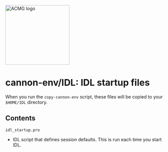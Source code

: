 <a href="https://acmg.seas.harvard.edu"><img src="https://acmg.seas.harvard.edu/sites/projects.iq.harvard.edu/files/acmg/files/img_acmg_logo_small.png" width="200" height="187" alt="ACMG logo"></a>

# cannon-env/IDL: IDL startup files

When you run the `copy-cannon-env` script, these files will be copied to your `$HOME/IDL` directory. 

## Contents

`idl_startup.pro`
  - IDL script that defines session defaults.  This is run each time you start IDL.
